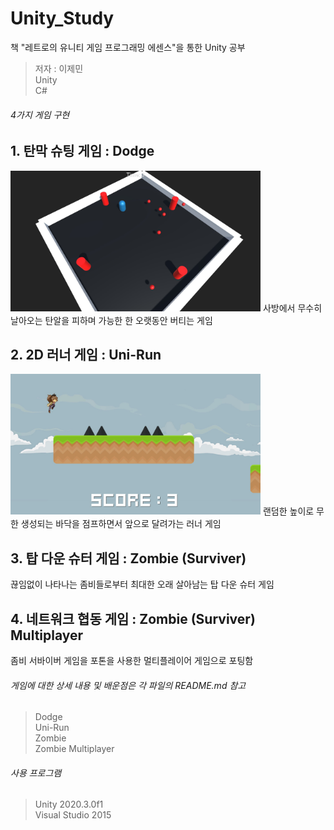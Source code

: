 # Unity_Study

책 "레트로의 유니티 게임 프로그래밍 에센스"을 통한 Unity 공부
> 저자 : 이제민  
> Unity  
> C#  


###### 4가지 게임 구현

## 1. 탄막 슈팅 게임 : Dodge
<img src="./Dodge/Screenshots/Screenshots1.jpg" width="400">
사방에서 무수히 날아오는 탄알을 피하며 가능한 한 오랫동안 버티는 게임

## 2. 2D 러너 게임 : Uni-Run
<img src="./Uni-Run/Screenshots/Screenshot1.jpg" width="400">
랜덤한 높이로 무한 생성되는 바닥을 점프하면서 앞으로 달려가는 러너 게임

## 3. 탑 다운 슈터 게임 : Zombie (Surviver)
끊임없이 나타나는 좀비들로부터 최대한 오래 살아남는 탑 다운 슈터 게임

## 4. 네트워크 협동 게임 : Zombie (Surviver) Multiplayer
좀비 서바이버 게임을 포톤을 사용한 멀티플레이어 게임으로 포팅함




###### 게임에 대한 상세 내용 및 배운점은 각 파일의 README.md 참고
> Dodge  
> Uni-Run  
> Zombie  
> Zombie Multiplayer


###### 사용 프로그램
> Unity 2020.3.0f1  
> Visual Studio 2015
